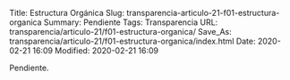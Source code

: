 Title: Estructura Orgánica
Slug: transparencia-articulo-21-f01-estructura-organica
Summary: Pendiente
Tags: Transparencia
URL: transparencia/articulo-21/f01-estructura-organica/
Save_As: transparencia/articulo-21/f01-estructura-organica/index.html
Date: 2020-02-21 16:09
Modified: 2020-02-21 16:09


Pendiente.
